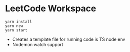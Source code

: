 # LeetCode Workspace

```
yarn install
yarn new
yarn start
```

- Creates a template file for running code is TS node env
- Nodemon watch support
